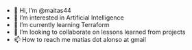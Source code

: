- 👋 Hi, I’m @maitas44
- 👀 I’m interested in Artificial Intelligence
- 🌱 I’m currently learning Terraform
- 💞️ I’m looking to collaborate on lessons learned from projects
- 📫 How to reach me matias dot alonso at gmail

<!---
maitas44/maitas44 is a ✨ special ✨ repository because its `README.md` (this file) appears on your GitHub profile.
You can click the Preview link to take a look at your changes.
--->
